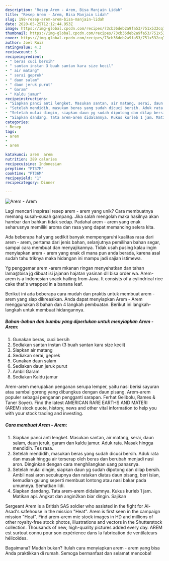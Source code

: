 ```yaml
---
description: "Resep Arem - Arem, Bisa Manjain Lidah"
title: "Resep Arem - Arem, Bisa Manjain Lidah"
slug: 198-resep-arem-arem-bisa-manjain-lidah
date: 2020-05-25T12:12:44.953Z
image: https://img-global.cpcdn.com/recipes/73cb36deb2a9fa53/751x532cq70/arem-arem-foto-resep-utama.jpg
thumbnail: https://img-global.cpcdn.com/recipes/73cb36deb2a9fa53/751x532cq70/arem-arem-foto-resep-utama.jpg
cover: https://img-global.cpcdn.com/recipes/73cb36deb2a9fa53/751x532cq70/arem-arem-foto-resep-utama.jpg
author: Joel Ruiz
ratingvalue: 4.3
reviewcount: 5
recipeingredient:
- " beras cuci bersih"
- " santan instan 3 buah santan kara size kecil"
- " air matang"
- " serai geprek"
- " daun salam"
- " daun jeruk purut"
- " Garam"
- " Kaldu jamur"
recipeinstructions:
- "Siapkan panci anti lengket. Masukan santan, air matang, serai, daun salam, daun jeruk, garam dan kaldu jamur. Aduk rata. Masak hingga mendidih. Tes rasa."
- "Setelah mendidih, masukan beras yang sudah dicuci bersih. Aduk rata dan masak hingga air terserap oleh beras dan berubah menjadi nasi aron. Dinginkan dengan cara menghilangkan uang panasnya."
- "Setelah mulai dingin, siapkan daun yg sudah dipotong dan dilap bersih. Ambil nasi aron secukupnya dan ratakan diatas daun pisang, beri isian, kemudian gulung seperti membuat lontong atau nasi bakar pada umumnya. Sematkan lidi."
- "Siapkan dandang. Tata arem-arem didalamnya. Kukus kurleb 1 jam. Matikan api. Angkat dan angin2kan biar dingin. Sajikan"
categories:
- Resep
tags:
- arem
- 
- arem

katakunci: arem  arem 
nutrition: 289 calories
recipecuisine: Indonesian
preptime: "PT37M"
cooktime: "PT36M"
recipeyield: "1"
recipecategory: Dinner

---
```



![Arem - Arem](https://img-global.cpcdn.com/recipes/73cb36deb2a9fa53/751x532cq70/arem-arem-foto-resep-utama.jpg)

Lagi mencari inspirasi resep arem - arem yang unik? Cara membuatnya memang susah-susah gampang. Jika salah mengolah maka hasilnya akan hambar dan bahkan tidak sedap. Padahal arem - arem yang enak seharusnya memiliki aroma dan rasa yang dapat memancing selera kita.

Ada beberapa hal yang sedikit banyak mempengaruhi kualitas rasa dari arem - arem, pertama dari jenis bahan, selanjutnya pemilihan bahan segar, sampai cara membuat dan menyajikannya. Tidak usah pusing kalau ingin menyiapkan arem - arem yang enak di mana pun anda berada, karena asal sudah tahu triknya maka hidangan ini mampu jadi sajian istimewa.

Yg penggemar arem -arem mkanan ringan menyehatkan dan tahan lama@bisa jg dibuat isi jajanan hajatan yasinan dll bisa order wa. Arem-arem is a Indonesian snack hailing from Java. It consists of a cylindrical rice cake that&#39;s wrapped in a banana leaf.


Berikut ini ada beberapa cara mudah dan praktis untuk membuat arem - arem yang siap dikreasikan. Anda dapat menyiapkan Arem - Arem menggunakan 8 bahan dan 4 langkah pembuatan. Berikut ini langkah-langkah untuk membuat hidangannya.

<!--inarticleads1-->

##### Bahan-bahan dan bumbu yang diperlukan untuk menyiapkan Arem - Arem:

1. Gunakan  beras, cuci bersih
1. Sediakan  santan instan (3 buah santan kara size kecil)
1. Siapkan  air matang
1. Sediakan  serai, geprek
1. Gunakan  daun salam
1. Sediakan  daun jeruk purut
1. Ambil  Garam
1. Sediakan  Kaldu jamur


Arem-arem merupakan penganan serupa lemper, yaitu nasi berisi sayuran atau sambal goreng yang dibungkus dengan daun pisang. Arem-arem populer sebagai penganan pengganti sarapan. Ferhat Gelibolu, Rames &amp; Taner Soyer). Find the latest AMERICAN RARE EARTHS AND MATERI (AREM) stock quote, history, news and other vital information to help you with your stock trading and investing. 

<!--inarticleads2-->

##### Cara membuat Arem - Arem:

1. Siapkan panci anti lengket. Masukan santan, air matang, serai, daun salam, daun jeruk, garam dan kaldu jamur. Aduk rata. Masak hingga mendidih. Tes rasa.
1. Setelah mendidih, masukan beras yang sudah dicuci bersih. Aduk rata dan masak hingga air terserap oleh beras dan berubah menjadi nasi aron. Dinginkan dengan cara menghilangkan uang panasnya.
1. Setelah mulai dingin, siapkan daun yg sudah dipotong dan dilap bersih. Ambil nasi aron secukupnya dan ratakan diatas daun pisang, beri isian, kemudian gulung seperti membuat lontong atau nasi bakar pada umumnya. Sematkan lidi.
1. Siapkan dandang. Tata arem-arem didalamnya. Kukus kurleb 1 jam. Matikan api. Angkat dan angin2kan biar dingin. Sajikan


Sergeant Arem is a British SAS soldier who assisted in the fight for Al-Asad&#39;s safehouse in the mission &#34;Heat&#34;. Arem is first seen in the campaign mission &#34;Heat&#34;. Find arem-arem mie stock images in HD and millions of other royalty-free stock photos, illustrations and vectors in the Shutterstock collection. Thousands of new, high-quality pictures added every day. AREM est surtout connu pour son expérience dans la fabrication de ventilateurs hélicoïdes. 

Bagaimana? Mudah bukan? Itulah cara menyiapkan arem - arem yang bisa Anda praktikkan di rumah. Semoga bermanfaat dan selamat mencoba!
